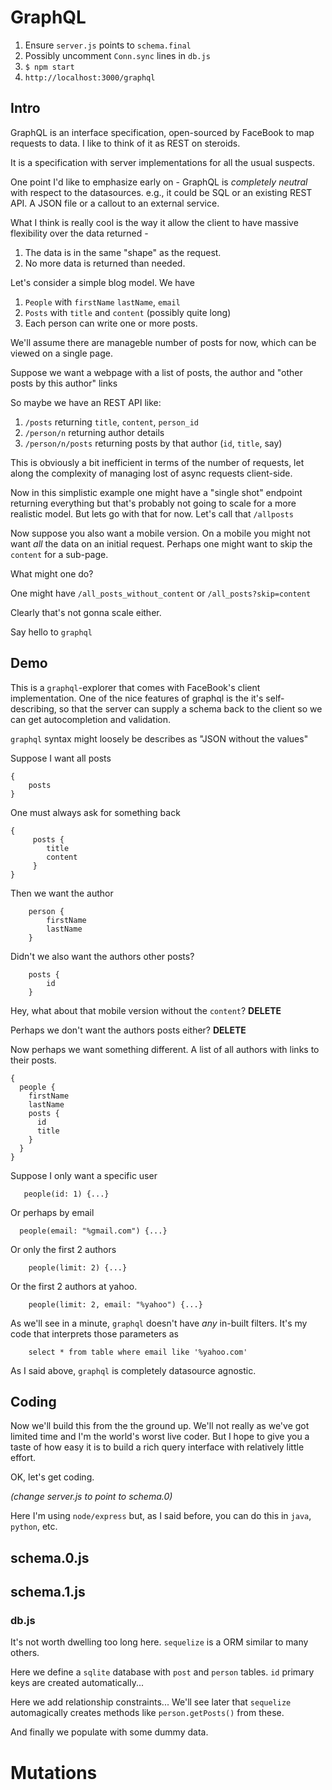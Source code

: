 # GraphQL

1. Ensure `server.js` points to `schema.final`
1. Possibly uncomment `Conn.sync` lines in `db.js`
1. `$ npm start`
1. `http://localhost:3000/graphql`

## Intro

GraphQL is an interface specification, open-sourced by FaceBook to map requests to data.
I like to think of it as REST on steroids.

It is a specification with server implementations for all the usual suspects.

One point I'd like to emphasize early on - GraphQL is *completely neutral*
with respect to the datasources.  e.g., it could be SQL or an existing REST API.
A JSON file or a callout to an external service.

What I think is really cool is the way it allow the client to have massive flexibility
over the data returned -

1. The data is in the same "shape" as the request.
1. No more data is returned than needed.

Let's consider a simple blog model.  We have

1. `People` with `firstName` `lastName`, `email`
1. `Posts` with `title` and `content` (possibly quite long)
1. Each person can write one or more posts.

We'll assume there are manageble number of posts for now, which can be viewed on
a single page.

Suppose we want a webpage with a list of posts, the author and
"other posts by this author" links

So maybe we have an REST API like:

1. `/posts` returning `title`, `content`, `person_id`
1. `/person/n` returning author details
1. `/person/n/posts` returning posts  by that author (`id`, `title`, say)

This is obviously a bit inefficient in terms of the number of requests,
let along the complexity of managing lost of async requests client-side.

Now in this simplistic example one might have a "single shot" endpoint
returning everything but that's probably not going to scale for a more
realistic model.  But lets go with that for now.  Let's call that `/allposts`

Now suppose you also want a mobile version.  On a mobile you might not want
*all* the data on an initial request.  Perhaps one might want to
skip the `content` for a sub-page.

What might one do?

One might have `/all_posts_without_content` or `/all_posts?skip=content`

Clearly that's not gonna scale either.

Say hello to `graphql`

## Demo

This is a `graphql`-explorer that comes with FaceBook's client implementation.
One of the nice features of graphql is the it's self-describing, so that
the server can supply a schema back to the client so we can get autocompletion
and validation.

`graphql` syntax might loosely be describes as "JSON without the values"

Suppose I want all posts
```
{
    posts
}
```

One must always ask for something back

```
{
     posts {
        title
        content
     }
}
```

Then we want the author

```
    person {
        firstName
        lastName
    }
```

Didn't we also want the authors other posts?

```
    posts {
        id
    }
```

Hey, what about that mobile version without the `content`? **DELETE**

Perhaps we don't want the authors posts either? **DELETE**

Now perhaps we want something different.  A list of all authors with links
to their posts.

```
{
  people {
    firstName
    lastName
    posts {
      id
      title
    }
  }
}
```

Suppose I only want a specific user

```
   people(id: 1) {...}
```

Or perhaps by email

```
  people(email: "%gmail.com") {...}
```

Or only the first 2 authors

```
    people(limit: 2) {...}
```

Or the first 2 authors at yahoo.

```
    people(limit: 2, email: "%yahoo") {...}
```

As we'll see in a minute, `graphql` doesn't have *any* in-built filters.  It's my
code that interprets those parameters as

```
    select * from table where email like '%yahoo.com'
```

As I said above, `graphql` is completely datasource agnostic.


## Coding


Now we'll build this from the the ground up.   We'll not really
as we've got limited time and I'm the world's worst live coder.  But
I hope to give you a taste of how easy it is to build a rich
query interface with relatively little effort.

OK, let's get coding.

*(change server.js to point to schema.0)*

Here I'm using `node/express` but, as I said before, you can do
this in `java`, `python`, etc.

## schema.0.js


## schema.1.js

### db.js

It's not worth dwelling too long here.  `sequelize` is a ORM similar to many others.

Here we define a `sqlite` database with `post` and `person` tables.  `id` primary
keys are created automatically...

Here we add relationship constraints...  We'll see later that `sequelize`
automagically creates methods like `person.getPosts()` from these.

And finally we populate with some dummy data.



# Mutations